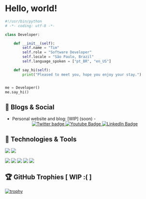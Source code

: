 <!--
<div id="header" align="center">
    <img src="https://i.gifer.com/origin/a4/a45a8232bd11074df50555f7e3f3bab7_w200.gif" width="120" height="120"></img>
</div>
<span id="desc">Hello, there. I'm a developer that really loves computing and tech. Coffee addicted and really annoying with my stack. Looking for opportunities to contribute as a developer in any way I can!</span>


<div id="passions" align="center">
    <img src="https://raw.githubusercontent.com/devicons/devicon/1119b9f84c0290e0f0b38982099a2bd027a48bf1/icons/c/c-line.svg" alt="C language" width="40" height="40">
    <img src="https://raw.githubusercontent.com/devicons/devicon/1119b9f84c0290e0f0b38982099a2bd027a48bf1/icons/java/java-original.svg" alt="java" width="40" height="40">
    <img src="https://raw.githubusercontent.com/devicons/devicon/1119b9f84c0290e0f0b38982099a2bd027a48bf1/icons/python/python-original.svg" alt="python" width="40" height="40">
    <img src="https://raw.githubusercontent.com/devicons/devicon/1119b9f84c0290e0f0b38982099a2bd027a48bf1/icons/javascript/javascript-original.svg" alt="JavaScript" width="40" height="40">
    <img src="https://raw.githubusercontent.com/devicons/devicon/1119b9f84c0290e0f0b38982099a2bd027a48bf1/icons/csharp/csharp-plain.svg" alt="c sharp logo" width="40" height="40">
    <img src="https://raw.githubusercontent.com/devicons/devicon/1119b9f84c0290e0f0b38982099a2bd027a48bf1/icons/unity/unity-original-wordmark.svg" alt="Unity engine logo" width="40" height="40">
    <img src="https://raw.githubusercontent.com/devicons/devicon/1119b9f84c0290e0f0b38982099a2bd027a48bf1/icons/debian/debian-original.svg" alt="debian operating system logo" width="40" height="40">
    
    
</div> -->

# Hello, world! 


```python
#!/usr/bin/python
# -*- coding: utf-8 -*-

class Developer:

    def __init__(self):
        self.name = "Tim"
        self.role = "Software Developer"
        self.locale = "São Paulo, Brazil"
        self.language_spoken = ["pt_BR", "en_US"]

    def say_hi(self):
        print("Pleased to meet you, hope you enjoy your stay.")


me = Developer()
me.say_hi()
```

## 📝 Blogs & Social

- Personal website and blog: [WIP] (soon)
-<div id="badges" align="center">
    <a href="https://twitter.com/gabs_js" target="_blank">
        <img src="https://img.shields.io/badge/Twitter-Follow%20me!-bluevioletlogo=Twitter&logoColor=blueviolet" alt="Twitter badge">
    </a>
    <a href="https://www.youtube.com/channel/UCSSn4gcz6-YhWUhhCvgGJxA" target="_blank">
        <img src="https://img.shields.io/badge/YouTube-red" alt="Youtube Badge"/>
    </a>
    <a href="https://www.linkedin.com/in/gabsjs/">
        <img src="https://img.shields.io/badge/LinkedIn-check%20me%20out!" alt="LinkedIn Badge"/>
    </a>
</div>


## 🔧 Technologies & Tools

![](https://img.shields.io/badge/OS-Linux-informational?style=flat&logo=linux&logoColor=white&color=6aa6f8)
![](https://img.shields.io/badge/OS-Gentoo-informational?style=flat&logo=linux&logoColor=white&color=6aa6f8)
<!--![](https://img.shields.io/badge/Editor-VS_Code-informational?style=flat&logo=visual-studio-code&logoColor=white&color=6aa6f8)-->
![](https://img.shields.io/badge/Code-Python-informational?style=flat&logo=python&logoColor=white&color=6aa6f8)
![](https://img.shields.io/badge/Code-JavaScript-informational?style=flat&logo=javascript&logoColor=white&color=6aa6f8)
![](https://img.shields.io/badge/Shell-Bash-informational?style=flat&logo=gnu-bash&logoColor=white&color=6aa6f8)
![](https://img.shields.io/badge/Tools-Docker-informational?style=flat&logo=docker&logoColor=white&color=6aa6f8)
![](https://img.shields.io/badge/Tools-Kubernetes-informational?style=flat&logo=kubernetes&logoColor=white&color=6aa6f8)


<!-- ## &#x1f4c8; GitHub Stats

<a href="https://github.com/theunholytim/theunholytim">
  <img align="center" src="https://github-readme-stats.vercel.app/api/top-langs/?username=theunholytim&hide=c%2B%2B,c,matlab,assembly&title_color=6aa6f8&text_color=8a919a&icon_color=6aa6f8&bg_color=22272e" alt="TheUnholyTim's GitHub Stats" />
</a>

<a href="https://github.com/theunholytim/theunholytim">
  <img align="center" src="https://github-readme-stats.vercel.app/api?username=theunholytim&show_icons=true&line_height=27&count_private=true&title_color=6aa6f8&text_color=8a919a&icon_color=6aa6f8&bg_color=22272e" alt="TheUnholyTim's GitHub Stats" />
</a> -->

## 🏆 GitHub Trophies [ WIP :( ]

[![trophy](https://github-profile-trophy.vercel.app/?username=theunholytim&theme=nord&column=7)](https://github.com/ryo-ma/github-profile-trophy)

